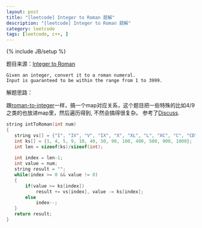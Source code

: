 ```yaml
---
layout: post
title: "[leetcode] Integer to Roman 题解"
description: "[leetcode] Integer to Roman 题解"
category: leetcode 
tags: [leetcode, c++, ]
---
```

{% include JB/setup %}


题目来源：[Integer to Roman](https://oj.leetcode.com/problems/integer-to-roman/)

>
	Given an integer, convert it to a roman numeral.
	Input is guaranteed to be within the range from 1 to 3999.

解题思路：

跟[roman-to-integer](http://tl3shi.github.io/leetcode/roman-to-integer.html)一样，搞一个map对应关系，这个题目把一些特殊的比如4/9之类的也放进map里，然后遍历得到, 不然会搞得很复杂。 参考了[Discuss]().

```cpp
string intToRoman(int num)
{
   string vs[] = {"I", "IV", "V", "IX", "X", "XL", "L", "XC", "C", "CD", "D", "CM", "M"};
   int ks[] = {1, 4, 5, 9, 10, 40, 50, 90, 100, 400, 500, 900, 1000};
   int len = sizeof(ks)/sizeof(int);
  
   int index = len-1;
   int value = num;
   string result = "";
   while(index >= 0 && value != 0)
   {
       if(value >= ks[index])
           result += vs[index], value -= ks[index];
       else
           index--;
   }
   return result;
}
```
